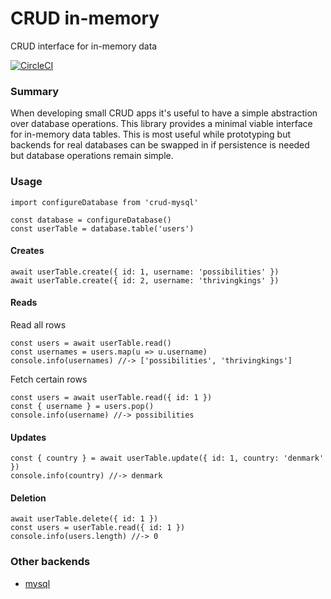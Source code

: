 # CRUD in-memory

CRUD interface for in-memory data

[![CircleCI](https://circleci.com/gh/possibilities/crud-in-memory.svg?style=svg)](https://circleci.com/gh/possibilities/crud-in-memory)

### Summary

When developing small CRUD apps it's useful to have a simple abstraction over database operations. This library provides a minimal viable interface for in-memory data tables. This is most useful while prototyping but backends for real databases can be swapped in if persistence is needed but database operations remain simple.

### Usage

```
import configureDatabase from 'crud-mysql'

const database = configureDatabase()
const userTable = database.table('users')
```

#### Creates

```
await userTable.create({ id: 1, username: 'possibilities' })
await userTable.create({ id: 2, username: 'thrivingkings' })
```

#### Reads

Read all rows

```
const users = await userTable.read()
const usernames = users.map(u => u.username)
console.info(usernames) //-> ['possibilities', 'thrivingkings']
```

Fetch certain rows

```
const users = await userTable.read({ id: 1 })
const { username } = users.pop()
console.info(username) //-> possibilities
```

#### Updates

```
const { country } = await userTable.update({ id: 1, country: 'denmark' })
console.info(country) //-> denmark
```

#### Deletion

```
await userTable.delete({ id: 1 })
const users = userTable.read({ id: 1 })
console.info(users.length) //-> 0
```

### Other backends

* [mysql](https://github.com/possibilities/crud-mysql)
